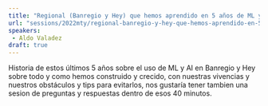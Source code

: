 ```yaml
---
title: "Regional (Banregio y Hey) que hemos aprendido en 5 años de ML y AI"
url: "sessions/2022mty/regional-banregio-y-hey-que-hemos-aprendido-en-5-anos-de-ml-y-ai"
speakers:
 - Aldo Valadez
draft: true
---
```


Historia de estos últimos 5 años sobre el uso de ML y AI en Banregio y Hey sobre todo y como hemos construido y crecido, con nuestras vivencias y nuestros obstáculos y tips para evitarlos, nos gustaría tener tambien una sesion de preguntas y respuestas dentro de esos 40 minutos.